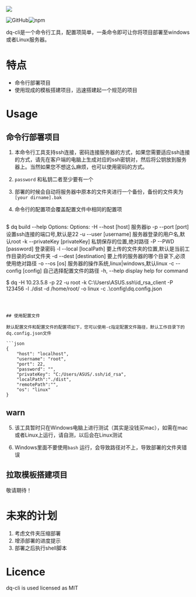 <img align='center' src='https://leftover-md.oss-cn-guangzhou.aliyuncs.com/img-md/logo1.jpg'/>

![GitHub](https://img.shields.io/github/license/left0ver/dq-cli)![npm](https://img.shields.io/npm/v/deployment-quickly)

dq-cli是一个命令行工具，配置项简单，一条命令即可让你将项目部署至windows或者Linux服务器。

# 特点

- 命令行部署项目
- 使用现成的模板搭建项目，迅速搭建起一个规范的项目

# Usage

## 命令行部署项目

1. 本命令行工具支持ssh连接，密码连接服务器的方式，如果您需要适应ssh连接的方式，请先在客户端的电脑上生成对应的ssh密钥对，然后将公钥放到服务器上。当然如果您不想这么麻烦，也可以使用密码的方式。

2. `password` 和私钥二者至少要有一个

3. 部署的时候会自动将服务器中原本的文件夹进行一个备份，备份的文件夹为`[your dirname].bak`

4. 命令行的配置项会覆盖配置文件中相同的配置项

   ```bash
$ dq build --help
   Options:
   Options:
     -H --host [host]              服务器ip
     -p --port [port]              设置ssh连接的端口号,默认是22
     -u --user [username]          服务器登录的用户名,默认root
     -k --privateKey [privateKey]  私钥保存的位置,绝对路径
     -P --PWD [password]           登录密码
     -l --local [localPath]        要上传的文件夹的位置,默认是当前工作目录的dist文件夹
     -d --dest [destination]       要上传的服务器的哪个目录下,必须使用绝对路径
     -o --os [os]                  服务器的操作系统,linux|windows,默认linux
     -c --config [config]          自己选择配置文件的路径
     -h, --help                    display help for command
     
   $ dq -H  10.23.5.8 -p 22 -u root -k C:\Users\ASUS\.ssh\id_rsa_client -P 123456 -l ./dist -d /home/root/ -o linux -c .\config\dq.config.json
   ```
   
   

   ## 使用配置文件

   默认配置文件和配置文件的配置项如下，您可以使用-c指定配置文件路径，默认工作目录下的dq.config.json文件

   ```json
{
       "host": "localhost",
       "username": "root",
       "port": 22,
       "password": "",
       "privateKey": "C:/Users/ASUS/.ssh/id_rsa",
       "localPath":"./dist",
       "remotePath":"",
       "os": "linux"
   }
   ```
   
   ## warn

5. 该工具暂时只在Windows电脑上进行测试（其实是没钱买mac），如需在mac或者Linux上运行，请自测，以后会在Linux测试

6. Windows里面不要使用`bash` 运行，会导致路径对不上，导致部署的文件夹错误

## 拉取模板搭建项目

敬请期待！

# 未来的计划

1. 考虑文件夹压缩部署
2. 增添部署的进度提示
3. 部署之后执行shell脚本

# Licence

dq-cli is used licensed as MIT
